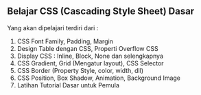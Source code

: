 ## Belajar CSS (Cascading Style Sheet) Dasar
Yang akan dipelajari terdiri dari :
1. CSS Font Family, Padding, Margin
2. Design Table dengan CSS, Properti Overflow CSS
3. Display CSS : Inline, Block, None dan selengkapnya
4. CSS Gradient, Grid (Mengatur layout), CSS Selector
5. CSS Border (Property Style, color, width, dll)
6. CSS Position, Box Shadow, Animation, Background Image
7. Latihan Tutorial Dasar untuk Pemula

